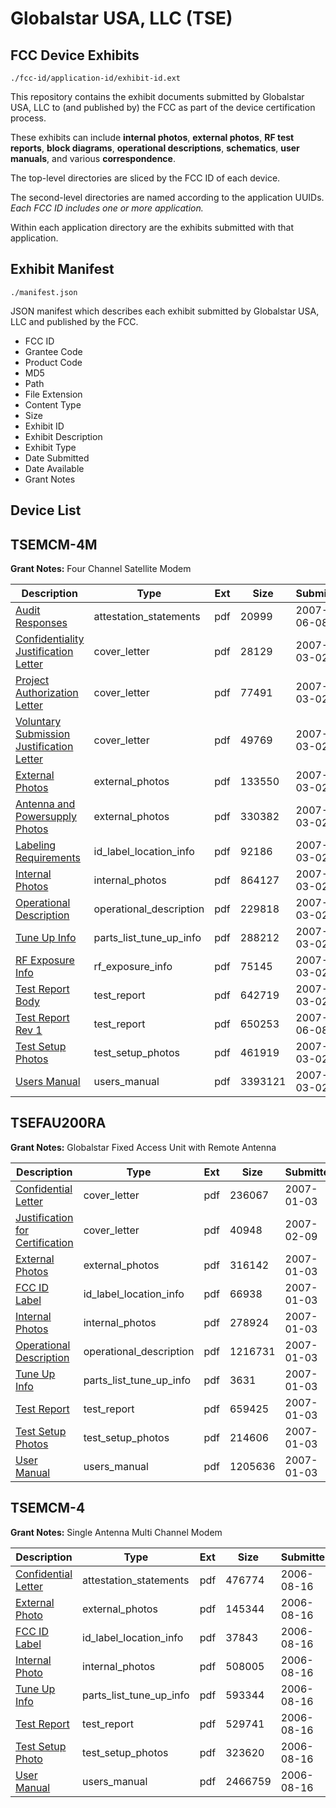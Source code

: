 # Globalstar USA, LLC (TSE)
## FCC Device Exhibits

```
./fcc-id/application-id/exhibit-id.ext
```

This repository contains the exhibit documents submitted by Globalstar USA, LLC to (and published by) the FCC as part of the device certification process.

These exhibits can include **internal photos**, **external photos**, **RF test reports**, **block diagrams**, **operational descriptions**, **schematics**, **user manuals**, and various **correspondence**.

The top-level directories are sliced by the FCC ID of each device.

The second-level directories are named according to the application UUIDs. *Each FCC ID includes one or more application.*

Within each application directory are the exhibits submitted with that application. 

## Exhibit Manifest

```
./manifest.json
```

JSON manifest which describes each exhibit submitted by Globalstar USA, LLC and published by the FCC.

- FCC ID
- Grantee Code
- Product Code
- MD5
- Path
- File Extension
- Content Type
- Size
- Exhibit ID
- Exhibit Description
- Exhibit Type
- Date Submitted
- Date Available
- Grant Notes

## Device List
## TSEMCM-4M
**Grant Notes:** Four Channel Satellite Modem

| Description | Type | Ext | Size | Submitted | Available |
| ----------- | ---- | --- | ---- | --------- | --------- |
| [Audit Responses](TSEMCM-4M/b920a2c64cdf112e0d4442f7ed249f64/801690.pdf) | attestation_statements | pdf | 20999 | 2007-06-08 | 2007-05-09 |
| [Confidentiality Justification Letter](TSEMCM-4M/b920a2c64cdf112e0d4442f7ed249f64/764360.pdf) | cover_letter | pdf | 28129 | 2007-03-02 | 2007-05-09 |
| [Project Authorization Letter](TSEMCM-4M/b920a2c64cdf112e0d4442f7ed249f64/764361.pdf) | cover_letter | pdf | 77491 | 2007-03-02 | 2007-05-09 |
| [Voluntary Submission Justification Letter](TSEMCM-4M/b920a2c64cdf112e0d4442f7ed249f64/764362.pdf) | cover_letter | pdf | 49769 | 2007-03-02 | 2007-05-09 |
| [External Photos](TSEMCM-4M/b920a2c64cdf112e0d4442f7ed249f64/764345.pdf) | external_photos | pdf | 133550 | 2007-03-02 | 2007-05-09 |
| [Antenna and Powersupply Photos](TSEMCM-4M/b920a2c64cdf112e0d4442f7ed249f64/764347.pdf) | external_photos | pdf | 330382 | 2007-03-02 | 2007-05-09 |
| [Labeling Requirements](TSEMCM-4M/b920a2c64cdf112e0d4442f7ed249f64/764344.pdf) | id_label_location_info | pdf | 92186 | 2007-03-02 | 2007-05-09 |
| [Internal Photos](TSEMCM-4M/b920a2c64cdf112e0d4442f7ed249f64/764346.pdf) | internal_photos | pdf | 864127 | 2007-03-02 | 2007-05-09 |
| [Operational Description](TSEMCM-4M/b920a2c64cdf112e0d4442f7ed249f64/764359.pdf) | operational_description | pdf | 229818 | 2007-03-02 | 2007-05-09 |
| [Tune Up Info](TSEMCM-4M/b920a2c64cdf112e0d4442f7ed249f64/764350.pdf) | parts_list_tune_up_info | pdf | 288212 | 2007-03-02 | 2007-05-09 |
| [RF Exposure Info](TSEMCM-4M/b920a2c64cdf112e0d4442f7ed249f64/764348.pdf) | rf_exposure_info | pdf | 75145 | 2007-03-02 | 2007-05-09 |
| [Test Report Body](TSEMCM-4M/b920a2c64cdf112e0d4442f7ed249f64/764343.pdf) | test_report | pdf | 642719 | 2007-03-02 | 2007-05-09 |
| [Test Report Rev 1](TSEMCM-4M/b920a2c64cdf112e0d4442f7ed249f64/801691.pdf) | test_report | pdf | 650253 | 2007-06-08 | 2007-05-09 |
| [Test Setup Photos](TSEMCM-4M/b920a2c64cdf112e0d4442f7ed249f64/764349.pdf) | test_setup_photos | pdf | 461919 | 2007-03-02 | 2007-05-09 |
| [Users Manual](TSEMCM-4M/b920a2c64cdf112e0d4442f7ed249f64/764358.pdf) | users_manual | pdf | 3393121 | 2007-03-02 | 2007-05-09 |
## TSEFAU200RA
**Grant Notes:** Globalstar Fixed Access Unit with Remote Antenna

| Description | Type | Ext | Size | Submitted | Available |
| ----------- | ---- | --- | ---- | --------- | --------- |
| [Confidential Letter](TSEFAU200RA/d8a7c7c253cfb9b073ce6176c4ca00c0/743691.pdf) | cover_letter | pdf | 236067 | 2007-01-03 | 2007-01-03 |
| [Justification for Certification](TSEFAU200RA/d8a7c7c253cfb9b073ce6176c4ca00c0/757602.pdf) | cover_letter | pdf | 40948 | 2007-02-09 | 2007-01-03 |
| [External Photos](TSEFAU200RA/d8a7c7c253cfb9b073ce6176c4ca00c0/743700.pdf) | external_photos | pdf | 316142 | 2007-01-03 | 2007-01-03 |
| [FCC ID Label](TSEFAU200RA/d8a7c7c253cfb9b073ce6176c4ca00c0/743699.pdf) | id_label_location_info | pdf | 66938 | 2007-01-03 | 2007-01-03 |
| [Internal Photos](TSEFAU200RA/d8a7c7c253cfb9b073ce6176c4ca00c0/743698.pdf) | internal_photos | pdf | 278924 | 2007-01-03 | 2007-01-03 |
| [Operational Description](TSEFAU200RA/d8a7c7c253cfb9b073ce6176c4ca00c0/743697.pdf) | operational_description | pdf | 1216731 | 2007-01-03 | 2007-01-03 |
| [Tune Up Info](TSEFAU200RA/d8a7c7c253cfb9b073ce6176c4ca00c0/743696.pdf) | parts_list_tune_up_info | pdf | 3631 | 2007-01-03 | 2007-01-03 |
| [Test Report](TSEFAU200RA/d8a7c7c253cfb9b073ce6176c4ca00c0/743694.pdf) | test_report | pdf | 659425 | 2007-01-03 | 2007-01-03 |
| [Test Setup Photos](TSEFAU200RA/d8a7c7c253cfb9b073ce6176c4ca00c0/743693.pdf) | test_setup_photos | pdf | 214606 | 2007-01-03 | 2007-01-03 |
| [User Manual](TSEFAU200RA/d8a7c7c253cfb9b073ce6176c4ca00c0/743692.pdf) | users_manual | pdf | 1205636 | 2007-01-03 | 2007-01-03 |
## TSEMCM-4
**Grant Notes:** Single Antenna Multi Channel Modem

| Description | Type | Ext | Size | Submitted | Available |
| ----------- | ---- | --- | ---- | --------- | --------- |
| [Confidential Letter](TSEMCM-4/d2d9c130a6ddccbb52f170af24b63b98/694186.pdf) | attestation_statements | pdf | 476774 | 2006-08-16 | 2006-08-16 |
| [External Photo](TSEMCM-4/d2d9c130a6ddccbb52f170af24b63b98/694192.pdf) | external_photos | pdf | 145344 | 2006-08-16 | 2006-08-16 |
| [FCC ID Label](TSEMCM-4/d2d9c130a6ddccbb52f170af24b63b98/694189.pdf) | id_label_location_info | pdf | 37843 | 2006-08-16 | 2006-08-16 |
| [Internal Photo](TSEMCM-4/d2d9c130a6ddccbb52f170af24b63b98/694188.pdf) | internal_photos | pdf | 508005 | 2006-08-16 | 2006-08-16 |
| [Tune Up Info](TSEMCM-4/d2d9c130a6ddccbb52f170af24b63b98/694185.pdf) | parts_list_tune_up_info | pdf | 593344 | 2006-08-16 | 2006-08-16 |
| [Test Report](TSEMCM-4/d2d9c130a6ddccbb52f170af24b63b98/694182.pdf) | test_report | pdf | 529741 | 2006-08-16 | 2006-08-16 |
| [Test Setup Photo](TSEMCM-4/d2d9c130a6ddccbb52f170af24b63b98/694190.pdf) | test_setup_photos | pdf | 323620 | 2006-08-16 | 2006-08-16 |
| [User Manual](TSEMCM-4/d2d9c130a6ddccbb52f170af24b63b98/694181.pdf) | users_manual | pdf | 2466759 | 2006-08-16 | 2006-08-16 |

